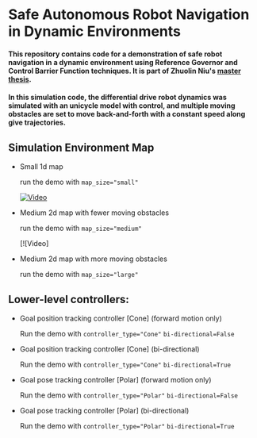 # Safe Autonomous Robot Navigation in Dynamic Environments 
#### This repository contains code for a demonstration of safe robot navigation in a dynamic environment using Reference Governor and Control Barrier Function techniques. It is part of Zhuolin Niu's [master thesis](https://escholarship.org/content/qt1jd778fm/qt1jd778fm.pdf).

#### In this simulation code, the differential drive robot dynamics was simulated with an unicycle model with control, and multiple moving obstacles are set to move back-and-forth with a constant speed along give trajectories. 

## Simulation Environment Map
  * Small 1d map
    
    run the demo with `map_size="small"`
    
    
    [![Video](https://i9.ytimg.com/vi_webp/pjxTLKdB4Ag/mq2.webp?sqp=CPSlxqkG&rs=AOn4CLAyxw9Et07H9ymKff5ykLZ_JacKVg)](https://youtu.be/pjxTLKdB4Ag)

  * Medium 2d map with fewer moving obstacles

    run the demo with `map_size="medium"`

    [![Video]
  * Medium 2d map with more moving obstacles

    run the demo with `map_size="large"`
    
## Lower-level controllers:
  * Goal position tracking controller [Cone] (forward motion only)
    
    Run the demo with `controller_type="Cone"` `bi-directional=False`
    
  * Goal position tracking controller [Cone] (bi-directional)

    Run the demo with `controller_type="Cone"` `bi-directional=True`
    
  * Goal pose tracking controller [Polar] (forward motion only)

    Run the demo with `controller_type="Polar"` `bi-directional=False`
    
  * Goal pose tracking controller [Polar] (bi-directional)

    Run the demo with `controller_type="Polar"` `bi-directional=True`
    

